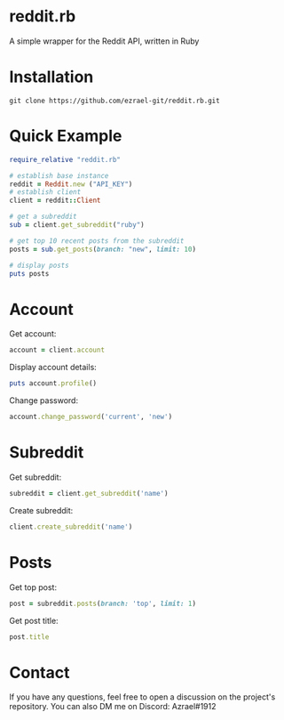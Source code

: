 # reddit.rb
A simple wrapper for the Reddit API, written in Ruby


# Installation
```
git clone https://github.com/ezrael-git/reddit.rb.git
```

# Quick Example
```rb
require_relative "reddit.rb"

# establish base instance
reddit = Reddit.new ("API_KEY")
# establish client
client = reddit::Client

# get a subreddit
sub = client.get_subreddit("ruby")

# get top 10 recent posts from the subreddit
posts = sub.get_posts(branch: "new", limit: 10)

# display posts
puts posts

```

# Account
Get account:
```rb
account = client.account
```
Display account details:
```rb
puts account.profile()
```
Change password:
```rb
account.change_password('current', 'new')
```

# Subreddit
Get subreddit:
```rb
subreddit = client.get_subreddit('name')
```
Create subreddit:
```rb
client.create_subreddit('name')
```

# Posts
Get top post:
```rb
post = subreddit.posts(branch: 'top', limit: 1)
```
Get post title:
```rb
post.title
```



# Contact
If you have any questions, feel free to open a discussion on the project's repository.
You can also DM me on Discord: Azrael#1912
